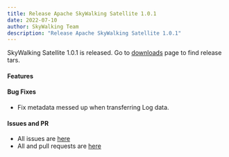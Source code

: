 ```yaml
---
title: Release Apache SkyWalking Satellite 1.0.1
date: 2022-07-10
author: SkyWalking Team
description: "Release Apache SkyWalking Satellite 1.0.1"
---
```


SkyWalking Satellite 1.0.1 is released. Go to [downloads](https://skywalking.apache.org/downloads) page to find release tars.

#### Features

#### Bug Fixes
* Fix metadata messed up when transferring Log data.

#### Issues and PR
- All issues are [here](https://github.com/apache/skywalking/milestone/137?closed=1)
- All and pull requests are [here](https://github.com/apache/skywalking-satellite/pulls?q=is%3Apr+milestone%3A1.1.0+is%3Aclosed)